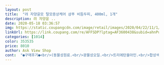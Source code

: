 ```yaml
---
layout: post 
title:  "려 자양윤모 탈모증상케어 샴푸 비듬두피, 400ml, 1개" 
description: 려 자양윤 ..
date: 2020-05-18 03:36:57 
img: https://static.coupangcdn.com/image/retail/images/2020/04/22/11/1/329baa0e-fc66-4694-b5b7-e2dfce1de74a.jpg 
linkUrl: https://link.coupang.com/re/AFFSDP?lptag=AF3600438&subid=ahnPublicAsk&pageKey=1494755078&itemId=2567047485&vendorItemId=70559480923&traceid=V0-113-8b3aa08991810b50 
categories: [1014] 
color: 353535 
price: 8010 
author: Ask View Shop 
cont:  "●구매후기●<br/>(동물성원료.<br/>광물성오일.<br/>트리에탄올아민.<br/>합성색소.<br/>실리콘오일 무!첨!가!)<br/>1.<br/> 비듬쿨링케어!!!!(크림바졸성분이 비듬을 완화시킴)<br/>2.<br/> 자연유래 복합성분이 두피를 진정시킴.<br/><br/>3.<br/> 인삼전조추출물에 의한 효능으로 모근강화.<br/><br/>4.<br/> 가려움증 완화.<br/><br/>5.<br/> 젤 맘에 드는 부분!!!!!! 5가지 무첨가!!!!<br/>6.<br/> 국내최초 카페인 기능성 심사취득을 했다네요<br/>.<br/> ★ 사용후기!!!! .<br/> ★<br/>.<br/> ★ 일단 제품 설명입니다.<br/><br/>감아보니 확실히 머리에 기름지는기 더디더라구요 ㅎㅎ<br/>강력추천♥️<br/>강력한 식물유래카페인이 탈모증상을 완화!!!<br/>건성은 비추천입니다<br/>고민이신분들도 사용해 보세요<br/>그래서 비듬에 좋다는 샴푸는 이것저것 많이 써봤는대요... <br/>.<br/> 대부분 효과를 못보고있어요... <br/>.<br/><br/>그래서 이것저것 써보는 중이구요<br/>그런데 머리가 살짝 뻣뻣하네요<br/>그리고 머리를 감으니 시원하게 쿨링되는 두피^^♥️ 최고<br/>그리고 혹시나 머리 가려움증때문에<br/>근데 두피각질 상태나 비듬이 약간 줄은거 같아요 ㅎㅎ 꾸준히 한번 써봐야겠어요!! 희망을 약간 가지게 되었네요ㅠㅠ... <br/> 제발... <br/> 이번엔 정착할수있는 제품이기를 ㅠ<br/>깨진곳 없고 흐르지 않고 잘왔습니다<br/>꾸준히 써볼려구요<br/>더 써보고 후기 남기러 오겠습니다<br/>두피도 더 민감해지는것같아서 구매했습니다<br/>둘러보다가 구매 하게 되었어요.<br/><br/>또 비듬도 생길수 있잖아요! 그런게 예방되는느낌이라 너무좋아요<br/>려꺼는 보라색은 자주 써봤는데 요건 처음 구매해서 써보네요<br/>맨솔샴푸 좋아하신 분들도 잘 맞으실것 같아요<br/>머리숱도 많이 없어서 두번만 눌러서 사용해도 거품도 잘나고요<br/>머리에 각질도 벗겨져서 비듬처럼 생기구요 ㅠ최악이죠ㅋㅋ<br/>머리에 열이 많이오르면 두피에 뾰루지도 나고, 머리도 빠질수있고<br/>뭐 기대는 별로 안했어요 ㅎㅎㅎㅎ<br/>발견했어요 려 자양윤모 탈모증상케어!! 비듬케어!!!! ㅠㅠ.<br/>.<br/>딱!! 이거다싶었죠... <br/>.<br/>.<br/> 매번 쓰고서 실망을 하지만... <br/>그래도 어떻게 하겠어요 ㅎㅎ... <br/> 효과있는 제품 찾을때까지 계속 도전해봐야져ㅠㅠ... <br/>.<br/>구매를 하고 받아봤습니다.<br/><br/>배송이 뽁뽁이에 잘 포장되어<br/>사용을 해 보았어요<br/>샴푸는 투명색이에요 손등에 살짝 눌러봤어요<br/>샴푸에 관심이 많습니다.<br/><br/>신랑 다 씻고<br/>신랑이 두피각질이 심해서... <br/>.<br/>비듬이 엄청나요 ㅠㅠㅠㅠ.<br/>.<br/> 저도 탈모때문에 걱정이구요ㅠ<br/>쓰고 있는 샴푸가 똑 떨어져서 이번엔 다른걸 써보고 싶어서<br/>아침에 머리감으면 저녁에 기름이 져요ㅠ<br/>약간 가그린 향같은<br/>어머님댁 뒷산에 가서 취나물을 잔뜩 캐오느라 ㅎㅎ 온몸이 땀투성이... <br/>머리엔 먼지가 한가득 이었죠... <br/>.<br/> ㅠ 집에 오자마자 신랑이 먼저 씻었어요 홀딱 벗고있는데 카메라 들고 들어가니 ㅎㅎㅎ신랑 식겁.<br/>.<br/>ㅋㅋ.<br/>.<br/> 머리 감을때 샴푸제형을 살펴보고 거품은 어느정도 나는지 봤어요 ㅎㅎ 투명한 제형이었구요 너무 되직하지도않고 물탄것마냥 흘러내리지도않고 딱 적당한 점도였어요 거품도 적당했습니다.<br/><br/>여자남자할거없이 최고추천♥️<br/>여자분들은 린스꼭 사용하세요<br/>요샴푸는 탈모도 예방하고 비듬을 완화시켜 주니<br/>요즘 더워져서 머리에 열이오르고<br/>원래도 샴푸중에 려 샴푸를 자주 사용했는데<br/>이런종류 샴푸들은 그런거 같어요ㅠ<br/>이번에는 두피 쿨링효과가 있다고하는 본제품으로 선택<br/>일단 향부터 시원한 민트? 향이나서 너무좋았어요<br/>저까지 씻은다음에 마른상태의 신랑 두피를 보았어요 처음 쓰자마자 효과가 엄청 뛰어난거같어요! 이런건 말도 안되는거구요 ㅎㅎ 뭐든 꾸준히 사용을 해야되는거 아시죠?? 근데 비듬은 전에비해 좀 줄은거 같았어요 ㅎㅎ 그건 좀 신기했네요... <br/> ♥ 신랑이 완전 극심한 가뭄 논바닥마냥 두피 각질이 심해서ㅜㅜㅜ... <br/> 머리 말리고 얼마 지나지않아서 바로 비듬이 잔뜩 올라오곤 하거든요... <br/>.<br/><br/>저는 머리 감고 행구면서 시원하고 상쾌한 느낌을 받았어요.<br/><br/>저는 탈모샴푸만 씁니다<br/>저한테는 일석이조네요<br/>정말 이런 효능이 ㅠ 신랑과 저에게도 도움이 되었으면 좋겠네요 ㅎㅎㅎ<br/>제가 구매한것은 일단<br/>제가 머리가 지성이랑 기름이 잘생깁니다.<br/><br/>지금 쓰고있는 샴푸 다 써가길래 요번것도 별로 효과를 못봐서... <br/>.<br/>다른제품 찾아보던중에 이샴푸를<br/>진짜 만족해요<br/>추천많이하는 제품이더라구여 ㅎㅎ<br/>출산탈모로 고민이 많았는데 모근강화도 된다하니<br/>출산한지 얼마 안되서 머리가 너무 심하게 빠져서<br/>탈모기능은 아직 한번 사용한거라 잘 모르겠지만 ㅎㅎ 시원한 향도 맘에 들구요 비듬에는 확실히 효과를 보이는거 같아요♥.<br/>♥<br/>향은 호불호가 갈릴것 같네요.<br/><br/>(동물성원료.<br/>광물성오일.<br/>트리에탄올아민.<br/>합성색소.<br/>실리콘오일 무!첨!가!)<br/>1.<br/> 비듬쿨링케어!!!!(크림바졸성분이 비듬을 완화시킴)<br/>2.<br/> 자연유래 복합성분이 두피를 진정시킴.<br/><br/>3.<br/> 인삼전조추출물에 의한 효능으로 모근강화.<br/><br/>4.<br/> 가려움증 완화.<br/><br/>5.<br/> 젤 맘에 드는 부분!!!!!! 5가지 무첨가!!!!<br/>6.<br/> 국내최초 카페인 기능성 심사취득을 했다네요<br/>.<br/> ★ 사용후기!!!! .<br/> ★<br/>.<br/> ★ 일단 제품 설명입니다.<br/><br/>감아보니 확실히 머리에 기름지는기 더디더라구요 ㅎㅎ<br/>강력추천♥️<br/>강력한 식물유래카페인이 탈모증상을 완화!!!<br/>건성은 비추천입니다<br/>고민이신분들도 사용해 보세요<br/>그래서 비듬에 좋다는 샴푸는 이것저것 많이 써봤는대요... <br/>.<br/> 대부분 효과를 못보고있어요... <br/>.<br/><br/>그래서 이것저것 써보는 중이구요<br/>그런데 머리가 살짝 뻣뻣하네요<br/>그리고 머리를 감으니 시원하게 쿨링되는 두피^^♥️ 최고<br/>그리고 혹시나 머리 가려움증때문에<br/>근데 두피각질 상태나 비듬이 약간 줄은거 같아요 ㅎㅎ 꾸준히 한번 써봐야겠어요!! 희망을 약간 가지게 되었네요ㅠㅠ... <br/> 제발... <br/> 이번엔 정착할수있는 제품이기를 ㅠ<br/>깨진곳 없고 흐르지 않고 잘왔습니다<br/>꾸준히 써볼려구요<br/>더 써보고 후기 남기러 오겠습니다<br/>두피도 더 민감해지는것같아서 구매했습니다<br/>둘러보다가 구매 하게 되었어요.<br/><br/>또 비듬도 생길수 있잖아요! 그런게 예방되는느낌이라 너무좋아요<br/>려꺼는 보라색은 자주 써봤는데 요건 처음 구매해서 써보네요<br/>맨솔샴푸 좋아하신 분들도 잘 맞으실것 같아요<br/>머리숱도 많이 없어서 두번만 눌러서 사용해도 거품도 잘나고요<br/>머리에 각질도 벗겨져서 비듬처럼 생기구요 ㅠ최악이죠ㅋㅋ<br/>머리에 열이 많이오르면 두피에 뾰루지도 나고, 머리도 빠질수있고<br/>뭐 기대는 별로 안했어요 ㅎㅎㅎㅎ<br/>발견했어요 려 자양윤모 탈모증상케어!! 비듬케어!!!! ㅠㅠ.<br/>.<br/>딱!! 이거다싶었죠... <br/>.<br/>.<br/> 매번 쓰고서 실망을 하지만... <br/>그래도 어떻게 하겠어요 ㅎㅎ... <br/> 효과있는 제품 찾을때까지 계속 도전해봐야져ㅠㅠ... <br/>.<br/>구매를 하고 받아봤습니다.<br/><br/>배송이 뽁뽁이에 잘 포장되어<br/>사용을 해 보았어요<br/>샴푸는 투명색이에요 손등에 살짝 눌러봤어요<br/>샴푸에 관심이 많습니다.<br/><br/>신랑 다 씻고<br/>신랑이 두피각질이 심해서... <br/>.<br/>비듬이 엄청나요 ㅠㅠㅠㅠ.<br/>.<br/> 저도 탈모때문에 걱정이구요ㅠ<br/>쓰고 있는 샴푸가 똑 떨어져서 이번엔 다른걸 써보고 싶어서<br/>아침에 머리감으면 저녁에 기름이 져요ㅠ<br/>약간 가그린 향같은<br/>어머님댁 뒷산에 가서 취나물을 잔뜩 캐오느라 ㅎㅎ 온몸이 땀투성이... <br/>머리엔 먼지가 한가득 이었죠... <br/>.<br/> ㅠ 집에 오자마자 신랑이 먼저 씻었어요 홀딱 벗고있는데 카메라 들고 들어가니 ㅎㅎㅎ신랑 식겁.<br/>.<br/>ㅋㅋ.<br/>.<br/> 머리 감을때 샴푸제형을 살펴보고 거품은 어느정도 나는지 봤어요 ㅎㅎ 투명한 제형이었구요 너무 되직하지도않고 물탄것마냥 흘러내리지도않고 딱 적당한 점도였어요 거품도 적당했습니다.<br/><br/>여자남자할거없이 최고추천♥️<br/>여자분들은 린스꼭 사용하세요<br/>요샴푸는 탈모도 예방하고 비듬을 완화시켜 주니<br/>요즘 더워져서 머리에 열이오르고<br/>원래도 샴푸중에 려 샴푸를 자주 사용했는데<br/>이런종류 샴푸들은 그런거 같어요ㅠ<br/>이번에는 두피 쿨링효과가 있다고하는 본제품으로 선택<br/>일단 향부터 시원한 민트? 향이나서 너무좋았어요<br/>저까지 씻은다음에 마른상태의 신랑 두피를 보았어요 처음 쓰자마자 효과가 엄청 뛰어난거같어요! 이런건 말도 안되는거구요 ㅎㅎ 뭐든 꾸준히 사용을 해야되는거 아시죠?? 근데 비듬은 전에비해 좀 줄은거 같았어요 ㅎㅎ 그건 좀 신기했네요... <br/> ♥ 신랑이 완전 극심한 가뭄 논바닥마냥 두피 각질이 심해서ㅜㅜㅜ... <br/> 머리 말리고 얼마 지나지않아서 바로 비듬이 잔뜩 올라오곤 하거든요... <br/>.<br/><br/>저는 머리 감고 행구면서 시원하고 상쾌한 느낌을 받았어요.<br/><br/>저는 탈모샴푸만 씁니다<br/>저한테는 일석이조네요<br/>정말 이런 효능이 ㅠ 신랑과 저에게도 도움이 되었으면 좋겠네요 ㅎㅎㅎ<br/>제가 구매한것은 일단<br/>제가 머리가 지성이랑 기름이 잘생깁니다.<br/><br/>지금 쓰고있는 샴푸 다 써가길래 요번것도 별로 효과를 못봐서... <br/>.<br/>다른제품 찾아보던중에 이샴푸를<br/>진짜 만족해요<br/>추천많이하는 제품이더라구여 ㅎㅎ<br/>출산탈모로 고민이 많았는데 모근강화도 된다하니<br/>출산한지 얼마 안되서 머리가 너무 심하게 빠져서<br/>탈모기능은 아직 한번 사용한거라 잘 모르겠지만 ㅎㅎ 시원한 향도 맘에 들구요 비듬에는 확실히 효과를 보이는거 같아요♥.<br/>♥<br/>향은 호불호가 갈릴것 같네요.<br/><br/>" 
---
```

